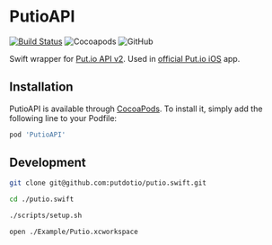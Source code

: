 # PutioAPI

[![Build Status](https://travis-ci.org/putdotio/putio.swift.svg?branch=master)](https://travis-ci.org/putdotio/putio.swift)
![Cocoapods](https://img.shields.io/cocoapods/v/PutioAPI)
![GitHub](https://img.shields.io/github/license/putdotio/putio.swift)

Swift wrapper for [Put.io API v2](https://api.put.io). Used in [official Put.io iOS](https://itunes.apple.com/us/app/put-io/id1260479699?mt=8) app.

## Installation

PutioAPI is available through [CocoaPods](https://cocoapods.org/pods/PutioAPI). To install
it, simply add the following line to your Podfile:

```ruby
pod 'PutioAPI'
```

## Development

```bash
git clone git@github.com:putdotio/putio.swift.git

cd ./putio.swift

./scripts/setup.sh

open ./Example/Putio.xcworkspace
```
